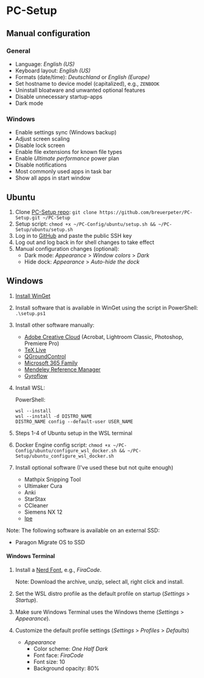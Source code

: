# PC-Setup

## Manual configuration

### General

- Language: *English (US)*
- Keyboard layout: *English (US)*
- Formats (date/time): *Deutschland* or *English (Europe)*
- Set hostname to device model (capitalized), e.g., `ZENBOOK`
- Uninstall bloatware and unwanted optional features
- Disable unnecessary startup-apps
- Dark mode

### Windows

- Enable settings sync (Windows backup)
- Adjust screen scaling
- Disable lock screen
- Enable file extensions for known file types
- Enable *Ultimate performance* power plan
- Disable notifications
- Most commonly used apps in task bar
- Show all apps in start window

## Ubuntu

1. Clone [PC-Setup repo](https://github.com/breuerpeter/PC-Setup): `git clone https://github.com/breuerpeter/PC-Setup.git ~/PC-Setup`
2. Setup script: `chmod +x ~/PC-Config/ubuntu/setup.sh && ~/PC-Setup/ubuntu/setup.sh`
3. Log in to [GitHub](https://gitub.com) and paste the public SSH key
4. Log out and log back in for shell changes to take effect
5. Manual configuration changes (optional):
	- Dark mode: *Appearance* > *Window colors* > *Dark*
	- Hide dock: *Appearance* > *Auto-hide the dock*

## Windows

1. [Install WinGet](https://learn.microsoft.com/en-us/windows/package-manager/winget/)
2. Install software that is available in WinGet using the script in PowerShell: `.\setup.ps1`
3. Install other software manually:

    - [Adobe Creative Cloud](https://apps.microsoft.com/store/detail/XPDLPKWG9SW2WD?ocid=pdpshare) (Acrobat, Lightroom Classic, Photoshop, Premiere Pro)
    - [TeX Live](https://tug.org/texlive/windows.html)
    - [QGroundControl](https://docs.qgroundcontrol.com/master/en/qgc-user-guide/getting_started/download_and_install.html)
    - [Microsoft 365 Family](https://apps.microsoft.com/detail/cfq7ttc0k5dm)
    - [Mendeley Reference Manager](https://www.mendeley.com/download-reference-manager/windows)
    - [Gyroflow](https://apps.microsoft.com/detail/9nzg7t0jcg9h)

4. Install WSL:

	PowerShell:
	```
	wsl --install
	wsl --install -d DISTRO_NAME
	DISTRO_NAME config --default-user USER_NAME
	```

5. Steps 1-4 of Ubuntu setup in the WSL terminal
6. Docker Engine config script: `chmod +x ~/PC-Config/ubuntu/configure_wsl_docker.sh && ~/PC-Setup/ubuntu_configure_wsl_docker.sh`

6. Install optional software (I've used these but not quite enough)

    - Mathpix Snipping Tool
    - Ultimaker Cura
    - Anki
    - StarStax
    - CCleaner
    - Siemens NX 12
    - [Ipe](https://ipe.otfried.org)

Note: The following software is available on an external SSD:
- Paragon Migrate OS to SSD

#### Windows Terminal

1. Install a [Nerd Font](https://www.nerdfonts.com/font-downloads), e.g., *FiraCode*.

    Note: Download the archive, unzip, select all, right click and install.
2. Set the WSL distro profile as the default profile on startup (*Settings* > *Startup*).
3. Make sure Windows Terminal uses the Windows theme (*Settings* > *Appearance*).
4. Customize the default profile settings (*Settings* > *Profiles* > *Defaults*)
    - *Appearance*
        - Color scheme: *One Half Dark* 
        - Font face: *FiraCode*
        - Font size: 10
        - Background opacity: 80%
